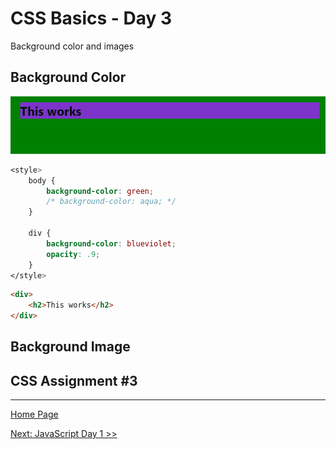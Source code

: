 # CSS Basics - Day 3

Background color and images

## Background Color

![Background Color](css-assignments/background-color.png)

```css
<style>
    body {
        background-color: green;
        /* background-color: aqua; */
    }

    div {
        background-color: blueviolet;
        opacity: .9; 
    }    
</style>
```

```html
<div>
    <h2>This works</h2>    
</div>
```

## Background Image




## CSS Assignment #3

---

[Home Page](../README.md)

[Next: JavaScript Day 1 >>]()
